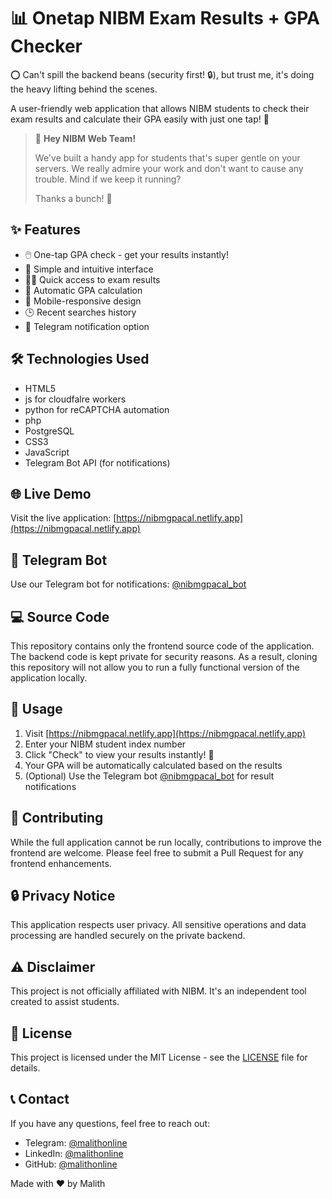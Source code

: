 # 📊 Onetap NIBM Exam Results + GPA Checker

⭕️ Can't spill the backend beans (security first! 🔒), but trust me, it's doing the heavy lifting behind the scenes.

A user-friendly web application that allows NIBM students to check their exam results and calculate their GPA easily with just one tap! 🚀

>  🚨  **Hey NIBM Web Team!**
> 
> We've built a handy app for students that's super gentle on your servers. We really admire your work and don't want to cause any trouble. Mind if we keep it running?
> 
> Thanks a bunch! 🙏

## ✨ Features

- 🖱️ One-tap GPA check - get your results instantly!
- 🎨 Simple and intuitive interface
- 🏃‍♂️ Quick access to exam results
- 🧮 Automatic GPA calculation
- 📱 Mobile-responsive design
- 🕒 Recent searches history
- 🔔 Telegram notification option

## 🛠️ Technologies Used

- HTML5
- js for cloudfalre workers
- python for reCAPTCHA automation
- php
- PostgreSQL
- CSS3
- JavaScript
- Telegram Bot API (for notifications)

## 🌐 Live Demo

Visit the live application: [https://nibmgpacal.netlify.app](https://nibmgpacal.netlify.app)

## 🤖 Telegram Bot

Use our Telegram bot for notifications: [@nibmgpacal_bot](https://t.me/nibmgpacal_bot)

## 💻 Source Code

This repository contains only the frontend source code of the application. The backend code is kept private for security reasons. As a result, cloning this repository will not allow you to run a fully functional version of the application locally.

## 📝 Usage

1. Visit [https://nibmgpacal.netlify.app](https://nibmgpacal.netlify.app)
2. Enter your NIBM student index number
3. Click "Check" to view your results instantly! 🎉
4. Your GPA will be automatically calculated based on the results
5. (Optional) Use the Telegram bot [@nibmgpacal_bot](https://t.me/nibmgpacal_bot) for result notifications

## 🤝 Contributing

While the full application cannot be run locally, contributions to improve the frontend are welcome. Please feel free to submit a Pull Request for any frontend enhancements.

## 🔒 Privacy Notice

This application respects user privacy. All sensitive operations and data processing are handled securely on the private backend.

## ⚠️ Disclaimer

This project is not officially affiliated with NIBM. It's an independent tool created to assist students.

## 📄 License

This project is licensed under the MIT License - see the [LICENSE](LICENSE) file for details.

## 📞 Contact

If you have any questions, feel free to reach out:

- Telegram: [@malithonline](https://t.me/malithonline)
- LinkedIn: [@malithonline](https://www.linkedin.com/in/malithonline)
- GitHub: [@malithonline](https://github.com/malithonline)

Made with ❤️ by Malith
